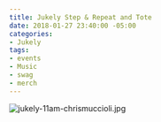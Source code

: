```yaml
---
title: Jukely Step & Repeat and Tote
date: 2018-01-27 23:40:00 -05:00
categories:
- Jukely
tags:
- events
- Music
- swag
- merch
---
```


![jukely-11am-chrismuccioli.jpg](/uploads/jukely-11am-chrismuccioli.jpg)